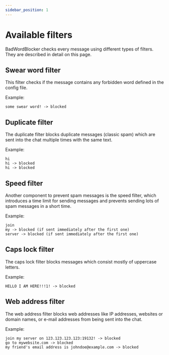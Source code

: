 ```yaml
---
sidebar_position: 1
---
```


# Available filters

BadWordBlocker checks every message using different types of filters. They are described in detail on this page.

## Swear word filter

This filter checks if the message contains any forbidden word defined in the config file.

Example:

```
some swear word! -> blocked
```

## Duplicate filter

The duplicate filter blocks duplicate messages (classic spam) which are sent into the chat multiple times with the same text.

Example:

```
hi
hi -> blocked
hi -> blocked
```

## Speed filter

Another component to prevent spam messages is the speed filter, which introduces a time limit for sending messages
and prevents sending lots of spam messages in a short time.

Example:

```
join
my -> blocked (if sent immediately after the first one)
server -> blocked (if sent immediately after the first one)
```

## Caps lock filter

The caps lock filter blocks messages which consist mostly of uppercase letters.

Example:

```
HELLO I AM HERE!!!1! -> blocked
```

## Web address filter

The web address filter blocks web addresses like IP addresses, websites or domain names, or e-mail addresses from being sent into the chat.

Example:

```
join my server on 123.123.123.123:19132! -> blocked
go to mywebsite.com -> blocked
my friend's email address is johndoe@example.com -> blocked
```
